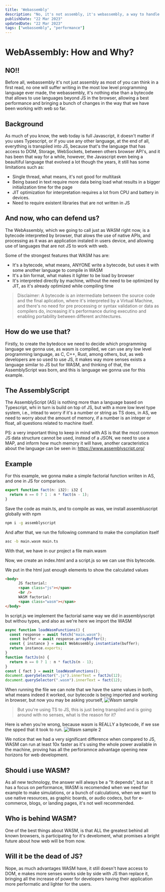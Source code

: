 ```yaml
---
title: 'Webassembly'
description: "No, it's not assembly, it's webassembly, a way to handle native functions though web in a performatic way"
publishDate: "22 Mar 2023"
updatedDate: "22 Mar 2023"
tags: ["webassembly", "performance"]
---
```


# WebAssembly: How and Why?

## NO!!
Before all, webassembly it's not just assembly as most of you can think in a first read, no one will suffer writing in the most low level programming language ever made, the webassembly, it's nothing else than a bytecode that allows to use languages beyond JS in the browser, allowing a best performance and bringing a bunch of changes in the way that we have been working with web so far.

## Background
As much of you know, the web today is full Javascript, it doesn't matter if you uses Typescript, or if you use any other language, at the end of all, everything is transpiled into JS, because that's the language that has access to DOM, Storage, WebSockets, between others browser API's, and it has been that way for a while, however, the Javascript even being a beaultiful language that evolved a lot though the years, it still has some limitations such as:

- Single thread, what means, it's not good for multitask
- Being based in text require more data being load what results in a bigger initialization time for the page
- JIT optimization for interpretation requires a lot from CPU and battery in devices.
- Need to require existent libraries that are not written in JS

## And now, who can defend us?
The WebAssembly, which we going to call just as WASM right now, is a bytecode interpreted by browser, that alows the use of native APIs, and processing as it was an application instaled in users device, and allowing use of languages that are not JS to work with web.

Some of the strongest features that WASM has are:

- It's a bytecode, what means, ANYONE write a bytecode, but uses it with some another language to compile in WASM
- It's a bin format, what makes it lighter to be load by browser
- It's interpreted directly by machine, without the need to be optimized by JIT, as it's already optimized while compiling time
> Disclaimer: A bytecode is an intermediate between the source code and the final aplication, where it's interpreted by a Virtual Machine, and there's no need for pre processing or syntax validation or data as compilers do, increasing it's performance during executino and enabling portability between different archtectures.

## How do we use that?
Firstly, to create the bytedoce we need to decide which programming language we gonna use, as wasm is compiled, we can use any low level programming language, as C, C++, Rust, among others, but, as web developers are so used to use JS, it makes way more senses exists a language similar to JS but for WASM, and thinking of that, the AssemblyScript was born, and this is language we gonna use for this example.

## The AssemblyScript
The AssemblyScript (AS) is nothing more than a language based on Typescript, whi in turn is build on top of JS, but with a more low level type system, i.e., intead to worry if it's a number or string as TS does, in AS, we need to worry about the amount of memory, if a number is an integer or float, all questions related to machine itself.

PS: a very important thing to keep in mind with AS is that the most common JS data structure cannot be used, instead of a JSON, we need to use a MAP, and inform how much memory it will have, another caracteristics about the language can be seen in: https://www.assemblyscript.org/

## Example
For this example, we gonna make a simple factorial function wriiten in AS, and one in JS for comparison.

```js title=main.ts
export function fact(n: i32): i32 {
  return n == 0 ? 1 : n * fact(n - 1);
}
```

Save the code as main.ts, and to compile as was, we install assembluscript globally with npm

```bash
npm i -g assemblyscript
```

And after that, we run the following command to make the compilation itself

```bash
asc -b main.wasm main.ts
```

With that, we have in our project a file main.wasm

Now, we create an index.html and a script.js so we can use this bytecode.

We put in the html just enough elements to show the calculated values

```html title=index.html
<body>
      JS factorial:
      <span class="js"></span>
      <br />
      WASM factorial:
      <span class="wasm"></span>
</body>
```
In script.js we implement the factorial same way we did in assemblyscript but withou types, and also as we're here we import the WASM

```js title=index.js
async function loadWasmFunctions() {
  const response = await fetch("main.wasm");
  const buffer = await response.arrayBuffer();
  const { instance } = await WebAssembly.instantiate(buffer);
  return instance.exports;
}
function factJs(n) {
  return n == 0 ? 1 : n * factJs(n - 1);
}
const { fact } = await loadWasmFunctions();
document.querySelector(".js").innerText = factJs(12);
document.querySelector(".wasm").innerText = fact(12);
```

When running the file we can note that we have the same values in both, what means indeed it worked, our bytecode is being imported and working in browser, but now you may be asking yourself,
![Wasm sample](/wasm/wasm-sample.png)

> But you're using TS to JS, this is just being transpiled and is going around with no senses, what is the reason for it?

Here is when you're wrong, because wasm is REALLY a bytecode, if we sse the spped that it took to run.
![Wasm sample 2](/wasm/wasm-sample2.png)

We notice that we had a very significant difference when compared to JS, WASM can run at least 10x faster as it's using the whole power available in the machine, proving has all the perforamnce advantage opening new horizons for web development.

## Should i use WASM?
As all new technology, the answer will always be a "It depends", but as it has a focus on performance, WASM is recomended when we need for example to make simulations, or a bunch of calculations, when we want to use native resources, as graphic boards, or audio codecs,  but for e-commerce, blogs, or landing pages, it's not well recommended.

## Who is behind WASM?
One of the best things about WASM, is that ALL the greatest behind all known browsers, is participating for it's develoment, what promises a bright future about how web will be from now.

## Will it be the dead of JS?
Nope, as much advantages WASM have, it still doesn't have access to DOM, e makes more senses works side by side with JS than replace it, bringing all the increase of power for developers having their application more performatic and lighter for the users.


